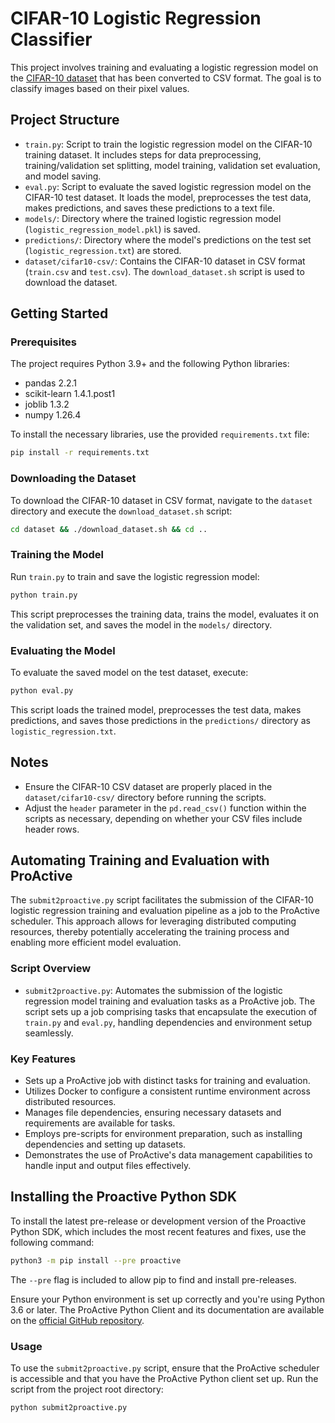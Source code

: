 # CIFAR-10 Logistic Regression Classifier

This project involves training and evaluating a logistic regression model on the [CIFAR-10 dataset](https://www.kaggle.com/datasets/fedesoriano/cifar10-python-in-csv/) that has been converted to CSV format. The goal is to classify images based on their pixel values.

## Project Structure

- `train.py`: Script to train the logistic regression model on the CIFAR-10 training dataset. It includes steps for data preprocessing, training/validation set splitting, model training, validation set evaluation, and model saving.
- `eval.py`: Script to evaluate the saved logistic regression model on the CIFAR-10 test dataset. It loads the model, preprocesses the test data, makes predictions, and saves these predictions to a text file.
- `models/`: Directory where the trained logistic regression model (`logistic_regression_model.pkl`) is saved.
- `predictions/`: Directory where the model's predictions on the test set (`logistic_regression.txt`) are stored.
- `dataset/cifar10-csv/`: Contains the CIFAR-10 dataset in CSV format (`train.csv` and `test.csv`). The `download_dataset.sh` script is used to download the dataset.

## Getting Started

### Prerequisites

The project requires Python 3.9+ and the following Python libraries:

- pandas 2.2.1
- scikit-learn 1.4.1.post1
- joblib 1.3.2
- numpy 1.26.4

To install the necessary libraries, use the provided `requirements.txt` file:

```bash
pip install -r requirements.txt
```

### Downloading the Dataset

To download the CIFAR-10 dataset in CSV format, navigate to the `dataset` directory and execute the `download_dataset.sh` script:

```bash
cd dataset && ./download_dataset.sh && cd ..
```

### Training the Model

Run `train.py` to train and save the logistic regression model:

```bash
python train.py
```

This script preprocesses the training data, trains the model, evaluates it on the validation set, and saves the model in the `models/` directory.

### Evaluating the Model

To evaluate the saved model on the test dataset, execute:

```bash
python eval.py
```

This script loads the trained model, preprocesses the test data, makes predictions, and saves those predictions in the `predictions/` directory as `logistic_regression.txt`.

## Notes

- Ensure the CIFAR-10 CSV dataset are properly placed in the `dataset/cifar10-csv/` directory before running the scripts.
- Adjust the `header` parameter in the `pd.read_csv()` function within the scripts as necessary, depending on whether your CSV files include header rows.

## Automating Training and Evaluation with ProActive

The `submit2proactive.py` script facilitates the submission of the CIFAR-10 logistic regression training and evaluation pipeline as a job to the ProActive scheduler. This approach allows for leveraging distributed computing resources, thereby potentially accelerating the training process and enabling more efficient model evaluation.

### Script Overview

- `submit2proactive.py`: Automates the submission of the logistic regression model training and evaluation tasks as a ProActive job. The script sets up a job comprising tasks that encapsulate the execution of `train.py` and `eval.py`, handling dependencies and environment setup seamlessly.

### Key Features

- Sets up a ProActive job with distinct tasks for training and evaluation.
- Utilizes Docker to configure a consistent runtime environment across distributed resources.
- Manages file dependencies, ensuring necessary datasets and requirements are available for tasks.
- Employs pre-scripts for environment preparation, such as installing dependencies and setting up datasets.
- Demonstrates the use of ProActive's data management capabilities to handle input and output files effectively.

## Installing the Proactive Python SDK

To install the latest pre-release or development version of the Proactive Python SDK, which includes the most recent features and fixes, use the following command:

```bash
python3 -m pip install --pre proactive
```

The `--pre` flag is included to allow pip to find and install pre-releases.

Ensure your Python environment is set up correctly and you're using Python 3.6 or later. The ProActive Python Client and its documentation are available on the [official GitHub repository](https://github.com/ow2-proactive/proactive-python-client).

### Usage

To use the `submit2proactive.py` script, ensure that the ProActive scheduler is accessible and that you have the ProActive Python client set up. Run the script from the project root directory:

```bash
python submit2proactive.py
```
